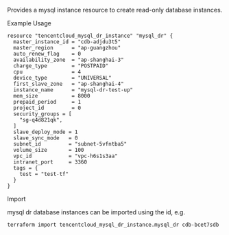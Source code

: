 Provides a mysql instance resource to create read-only database instances.

Example Usage

```hcl
resource "tencentcloud_mysql_dr_instance" "mysql_dr" {
  master_instance_id = "cdb-adjdu3t5"
  master_region      = "ap-guangzhou"
  auto_renew_flag    = 0
  availability_zone  = "ap-shanghai-3"
  charge_type        = "POSTPAID"
  cpu                = 4
  device_type        = "UNIVERSAL"
  first_slave_zone   = "ap-shanghai-4"
  instance_name      = "mysql-dr-test-up"
  mem_size           = 8000
  prepaid_period     = 1
  project_id         = 0
  security_groups = [
    "sg-q4d821qk",
  ]
  slave_deploy_mode = 1
  slave_sync_mode   = 0
  subnet_id         = "subnet-5vfntba5"
  volume_size       = 100
  vpc_id            = "vpc-h6s1s3aa"
  intranet_port     = 3360
  tags = {
    test = "test-tf"
  }
}
```
Import

mysql dr database instances can be imported using the id, e.g.
```
terraform import tencentcloud_mysql_dr_instance.mysql_dr cdb-bcet7sdb
```
